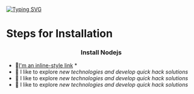 [![Typing SVG](https://readme-typing-svg.demolab.com?font=Fira+Code&pause=1000&width=435&lines=Share+files+!+have+fun)](https://git.io/typing-svg)

#  Steps for Installation #


<h3 align="center">Install Nodejs </h3>

- 🔭[I'm an inline-style link](https://www.google.com) *
- 🔭 I like to explore *new technologies and develop quick hack solutions*
- 🔭 I like to explore *new technologies and develop quick hack solutions*
- 🔭 I like to explore *new technologies and develop quick hack solutions*




